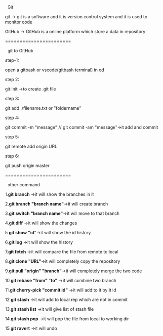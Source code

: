 		Git

git -> git is a software and it is version control system and it is used to monitor code

GitHub -> GitHub is a online platform which store a data in repository

=======================

  git to GitHub

step-1:

open a gitbash or vscode(gitbash terminal) in cd

step 2:

git init ->to create .git file

step 3:

git add ./filename.txt or "foldername"

step 4:

git commit -m "message" // git commit -am "message"->it add and commit

step 5:

git remote add origin URL

step 6:

git push origin master

=======================

  other command

1\.**git branch** ->it will show the branches in it

2\.**git branch "branch name"**->it will create branch

3\.**git switch "branch name"**->it will move to that branch

4\.**git diff** ->it will show the changes

5\.**git show "id"**->it will show the id history

6\.**git log** ->it will show the history

7\.**git fetch** ->it will compare the file from remote to local

8\.**git clone "URL"**->it will completely copy the repository

9\.**git pull "origin" "branch"**->it will completely merge the two code

10\.**git rebase "from" "to"** ->it will combine two branch

11\.**git cherry-pick "commit id"** ->it will add to it by it id

12\.**git stash** ->it will add to local rep which are not in commit

13\.**git stash list** ->it will give list of stash file

14\.**git stash pop** ->it will pop the file from local to working dir

15\.**git ravert** ->it will undo

